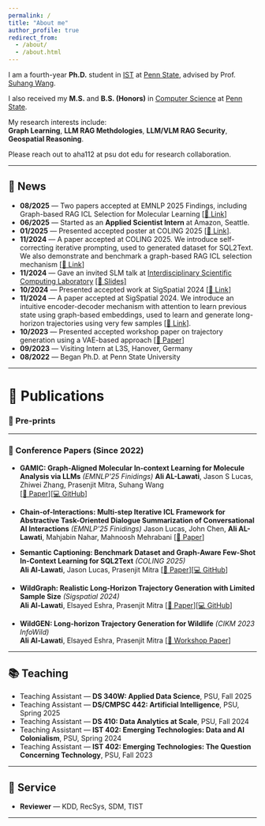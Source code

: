 ```yaml
---
permalink: /
title: "About me"
author_profile: true
redirect_from: 
  - /about/
  - /about.html
---
```



I am a fourth-year **Ph.D.** student in [IST](https://ist.psu.edu) at [Penn State](https://www.psu.edu/), advised by Prof. [Suhang Wang](https://suhangwang.ist.psu.edu/).  

I also received my **M.S.** and **B.S. (Honors)** in [Computer Science](https://eecs.psu.edu) at [Penn State](https://www.psu.edu/). 

My research interests include:  
**Graph Learning**, **LLM RAG Methdologies**, **LLM/VLM RAG Security**, **Geospatial Reasoning**.  

Please reach out to aha112 at psu dot edu for research collaboration. 

---

## 📰 News
- **08/2025** — Two papers accepted at EMNLP 2025 Findings, including Graph-based RAG ICL Selection for Molecular Learning [[🔗 Link](https://arxiv.org/abs/2502.05414)]
- **06/2025** — Started as an **Applied Scientist Intern** at Amazon, Seattle. 
- **01/2025** — Presented accepted poster at COLING 2025 [[🔗 Link](https://arxiv.org/abs/2501.03166)]. 
- **11/2024** — A paper accepted at COLING 2025. We introduce self-correcting iterative prompting, used to generated dataset for SQL2Text. We also  demonstrate and benchmark a graph-based RAG ICL selection mechanism [[🔗 Link](https://arxiv.org/abs/2404.08068)]
- **11/2024** — Gave an invited SLM talk at [Interdisciplinary Scientific Computing Laboratory](https://romit-maulik.github.io/) [[📑 Slides]](/files/Allawati_Wildgraph_SigSpatial_2024.pdf)  
- **10/2024** — Presented accepted work at SigSpatial 2024 [[🔗 Link](https://arxiv.org/abs/2404.08068)]
- **11/2024** — A paper accepted at SigSpatial 2024. We introduce an intuitive encoder-decoder mechanism with attention to learn previous state using graph-based embeddings, used to learn and generate long-horizon trajectories using very few samples [[🔗 Link](https://arxiv.org/abs/2404.08068)].
- **10/2023** — Presented accepted workshop paper on trajectory generation using a VAE-based approach [[📄 Paper](https://arxiv.org/abs/2401.05421)] 
- **09/2023** — Visiting Intern at L3S, Hanover, Germany  
- **08/2022** — Began Ph.D. at Penn State University  

---

# 📄 Publications  

### 📝 Pre-prints


---

### 🎤 Conference Papers (Since 2022)

+ **GAMIC: Graph-Aligned Molecular In-context Learning for Molecule Analysis via LLMs** *(EMNLP'25 Finidings)*
   **Ali AL-Lawati**, Jason S Lucas, Zhiwei Zhang, Prasenjit Mitra, Suhang Wang  
   [[📄 Paper](https://arxiv.org/abs/2502.05414)][[💻 GitHub](https://github.com/aliwister/mol-icl)]

+ **Chain-of-Interactions: Multi-step Iterative ICL Framework for Abstractive Task-Oriented Dialogue Summarization of Conversational AI Interactions** *(EMNLP'25 Finidings)*
   Jason Lucas, John Chen, **Ali AL-Lawati**, Mahjabin Nahar, Mahnoosh Mehrabani 
   [[📄 Paper](https://openreview.net/pdf?id=3kg0vMinj6)]

+ **Semantic Captioning: Benchmark Dataset and Graph-Aware Few-Shot In-Context Learning for SQL2Text** *(COLING 2025)*  
   **Ali Al-Lawati**, Jason Lucas, Prasenjit Mitra
   [[📄 Paper](https://arxiv.org/abs/2404.08068)][[💻 GitHub](https://github.com/aliwister/ast-icl)]

+ **WildGraph: Realistic Long-Horizon Trajectory Generation with Limited Sample Size** *(Sigspatial 2024)*  
   **Ali Al-Lawati**, Elsayed Eshra, Prasenjit Mitra 
   [[📄 Paper](https://arxiv.org/abs/2404.08068)][[💻 GitHub](https://github.com/aliwister/wildgraph)]

+ **WildGEN: Long-horizon Trajectory Generation for Wildlife** *(CIKM 2023 InfoWild)*  
   **Ali Al-Lawati**, Elsayed Eshra, Prasenjit Mitra 
   [[📄 Workshop Paper](https://arxiv.org/abs/2401.05421)]

---


## 📚 Teaching
- Teaching Assistant — **DS 340W: Applied Data Science**, PSU, Fall 2025  
- Teaching Assistant — **DS/CMPSC 442: Artificial Intelligence**, PSU, Spring 2025  
- Teaching Assistant — **DS 410: Data Analytics at Scale**, PSU, Fall 2024  
- Teaching Assistant — **IST 402: Emerging Technologies: Data and AI Colonialism**, PSU, Spring 2024  
- Teaching Assistant — **IST 402: Emerging Technologies: The Question Concerning Technology**, PSU, Fall 2023  

---

## 🤝 Service
- **Reviewer** — KDD, RecSys, SDM, TIST  

---
